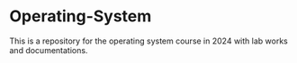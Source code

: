 # Operating-System
This is a repository for the operating system course in 2024 with lab works and documentations.
